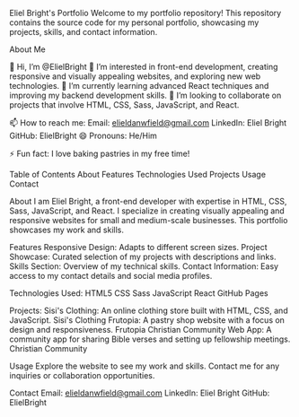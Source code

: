 Eliel Bright's Portfolio
Welcome to my portfolio repository! This repository contains the source code for my personal portfolio, showcasing my projects, skills, and contact information.

About Me

👋 Hi, I’m @ElielBright
👀 I’m interested in front-end development, creating responsive and visually appealing websites, and exploring new web technologies.
🌱 I’m currently learning advanced React techniques and improving my backend development skills.
💞️ I’m looking to collaborate on projects that involve HTML, CSS, Sass, JavaScript, and React.

📫 How to reach me:
Email: elieldanwfield@gmail.com
LinkedIn: Eliel Bright
GitHub: ElielBright
😄 Pronouns: He/Him

⚡ Fun fact: I love baking pastries in my free time!

Table of Contents
About
Features
Technologies Used
Projects
Usage
Contact

About
I am Eliel Bright, a front-end developer with expertise in HTML, CSS, Sass, JavaScript, and React. I specialize in creating visually appealing and responsive websites for small and medium-scale businesses. This portfolio showcases my work and skills.

Features
Responsive Design: Adapts to different screen sizes.
Project Showcase: Curated selection of my projects with descriptions and links.
Skills Section: Overview of my technical skills.
Contact Information: Easy access to my contact details and social media profiles.

Technologies Used:
HTML5
CSS
Sass
JavaScript
React
GitHub Pages

Projects:
Sisi's Clothing: An online clothing store built with HTML, CSS, and JavaScript.
Sisi's Clothing
Frutopia: A pastry shop website with a focus on design and responsiveness.
Frutopia
Christian Community Web App: A community app for sharing Bible verses and setting up fellowship meetings.
Christian Community

Usage
Explore the website to see my work and skills. Contact me for any inquiries or collaboration opportunities.

Contact
Email: elieldanwfield@gmail.com
LinkedIn: Eliel Bright
GitHub: ElielBright
